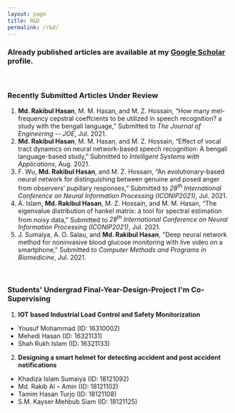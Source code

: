 ```yaml
---
layout: page
title: R&D
permalink: /r&d/
---
```


### Already published articles are available at my [Google Scholar](https://scholar.google.com/citations?user=DuCQ8goAAAAJ&hl=en) profile.

&nbsp;

### Recently Submitted Articles Under Review
1. **Md. Rakibul Hasan**, M. M. Hasan, and M. Z. Hossain, “How many mel-frequency cepstral coeffcients to be utilized in speech recognition? a study with the bengali language,” Submitted to _The Journal of Engineering -- JOE_, Jul. 2021.
2. **Md. Rakibul Hasan**, M. M. Hasan, and M. Z. Hossain, “Effect of vocal tract dynamics on neural network-based speech recognition: A bengali language-based study,” Submitted to _Intelligent Systems with Applications_, Aug. 2021.
3. F. Wu, **Md. Rakibul Hasan**, and M. Z. Hossain, “An evolutionary-based neural network for distinguishing between genuine and posed anger from observers’ pupillary responses,” Submitted to _28<sup>th</sup> International Conference on Neural Information Processing (ICONIP2021)_, Jul. 2021.
4. A. Islam, **Md. Rakibul Hasan**, M. Z. Hossain, and M. M. Hasan, “The eigenvalue distribution of hankel matrix: a tool for spectral estimation from noisy data,” Submitted to _28<sup>th</sup> International Conference on Neural Information Processing (ICONIP2021)_, Jul. 2021.
5. J. Sumaiya, A. O. Salau, and **Md. Rakibul Hasan**, "Deep neural network method for noninvasive blood glucose monitoring with live video on a smartphone," Submitted to _Computer Methods and Programs in Biomedicine_, Jul. 2021.

&nbsp;

### Students' Undergrad Final-Year-Design-Project I'm Co-Supervising
1. **IOT based Industrial Load Control and Safety Monitorization**  
 * Yousuf Mohammad (ID: 16310002)
 * Mehedi Hasan (ID: 16321131)
 * Shah Rukh Islam (ID: 16321133)
2. **Designing a smart helmet for detecting accident and post accident notifications**
 * Khadiza Islam Sumaiya (ID: 18121092)
 * Md. Rakib Al – Amin (ID: 18121102)
 * Tamim Hasan Turjo (ID: 18121108)
 * S.M. Kayser Mehbub Siam (ID: 18121125)
